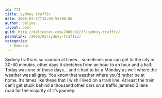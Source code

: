 ```yaml
---
id: 773
title: Sydney traffic
date: 2006-02-27T18:09:54+00:00
author: deline
layout: post
guid: http://delineneo.com/2006/02/27/sydney-traffic/
permalink: /2006/02/sydney-traffic/
categories:
  - General
---
```

Sydney traffic is so random at times&#8230; sometimes you can get to the city in 30-40 minutes, other days it stretches from an hour to an hour and a half. Today was one of those days&#8230; and it had to be a Monday as well where the weather was all grey. You know that weather where you&#8217;d rather be at home. It&#8217;s times like these that I wish I lived on a train line. At least the train can&#8217;t get stuck behind a thousand other cars on a traffic jammed 3 lane road for the majority of it&#8217;s journey.
